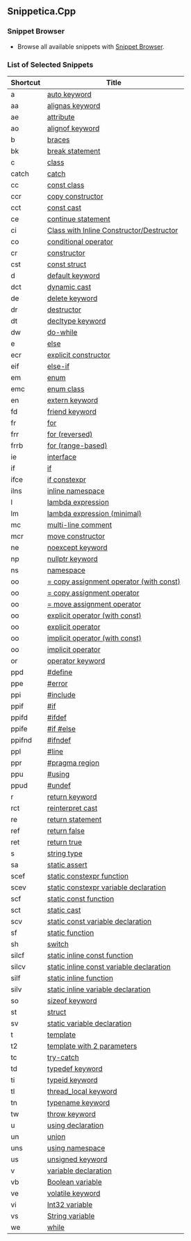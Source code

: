 ## Snippetica.Cpp

### Snippet Browser
* Browse all available snippets with [Snippet Browser](http://pihrt.net/snippetica/snippets?engine=vs&language=cpp).

### List of Selected Snippets

Shortcut | Title
-------- | -----
a|[auto keyword](AutoKeyword.snippet)
aa|[alignas keyword](AlignAsKeyword.snippet)
ae|[attribute](Attribute.snippet)
ao|[alignof keyword](AlignOfKeyword.snippet)
b|[braces](Braces.snippet)
bk|[break statement](BreakStatement.snippet)
c|[class](class.snippet)
catch|[catch](Catch.snippet)
cc|[const class](ConstClass.snippet)
ccr|[copy constructor](CopyConstructor.snippet)
cct|[const cast](ConstCast.snippet)
ce|[continue statement](ContinueStatement.snippet)
ci|[Class with Inline Constructor/Destructor](ClassWithInlineConstructorDestructor.snippet)
co|[conditional operator](ConditionalOperator.snippet)
cr|[constructor](Constructor.snippet)
cst|[const struct](ConstStruct.snippet)
d|[default keyword](DefaultKeyword.snippet)
dct|[dynamic cast](DynamicCast.snippet)
de|[delete keyword](DeleteKeyword.snippet)
dr|[destructor](destructor.snippet)
dt|[decltype keyword](DeclTypeKeyword.snippet)
dw|[do\-while](DoWhile.snippet)
e|[else](else.snippet)
ecr|[explicit constructor](ExplicitConstructor.snippet)
eif|[else\-if](ElseIf.snippet)
em|[enum](enum.snippet)
emc|[enum class](EnumClass.snippet)
en|[extern keyword](ExternKeyword.snippet)
fd|[friend keyword](FriendKeyword.snippet)
fr|[for](for.snippet)
frr|[for \(reversed\)](ForReversed.snippet)
frrb|[for \(range\-based\)](ForRangeBased.snippet)
ie|[interface](interface.snippet)
if|[if](if.snippet)
ifce|[if constexpr](IfConstExpr.snippet)
ilns|[inline namespace](InlineNamespace.snippet)
l|[lambda expression](LambdaExpression.snippet)
lm|[lambda expression \(minimal\)](LambdaExpressionMinimal.snippet)
mc|[multi\-line comment](MultilineComment.snippet)
mcr|[move constructor](MoveConstructor.snippet)
ne|[noexcept keyword](NoExceptKeyword.snippet)
np|[nullptr keyword](NullPtrKeyword.snippet)
ns|[namespace](namespace.snippet)
oo|[= copy assignment operator \(with const\)](OverloadedOperatorCopyAssignmentWithConst.snippet)
oo|[= copy assignment operator](OverloadedOperatorCopyAssignment.snippet)
oo|[= move assignment operator](OverloadedOperatorMoveAssignment.snippet)
oo|[explicit operator \(with const\)](OverloadedOperatorExplicitWithConst.snippet)
oo|[explicit operator](OverloadedOperatorExplicit.snippet)
oo|[implicit operator \(with const\)](OverloadedOperatorImplicitWithConst.snippet)
oo|[implicit operator](OverloadedOperatorImplicit.snippet)
or|[operator keyword](OperatorKeyword.snippet)
ppd|[\#define](PreprocessorDirectiveDefine.snippet)
ppe|[\#error](PreprocessorDirectiveError.snippet)
ppi|[\#include](PreprocessorDirectiveInclude.snippet)
ppif|[\#if](PreprocessorDirectiveIf.snippet)
ppifd|[\#ifdef](PreprocessorDirectiveIfdef.snippet)
ppife|[\#if \#else](PreprocessorDirectiveIfElse.snippet)
ppifnd|[\#ifndef](PreprocessorDirectiveIfndef.snippet)
ppl|[\#line](PreprocessorDirectiveLine.snippet)
ppr|[\#pragma region](PreprocessorDirectiveRegion.snippet)
ppu|[\#using](PreprocessorDirectiveUsing.snippet)
ppud|[\#undef](PreprocessorDirectiveUndef.snippet)
r|[return keyword](ReturnKeyword.snippet)
rct|[reinterpret cast](ReinterpretCast.snippet)
re|[return statement](ReturnStatement.snippet)
ref|[return false](ReturnFalse.snippet)
ret|[return true](ReturnTrue.snippet)
s|[string type](StringType.snippet)
sa|[static assert](StaticAssert.snippet)
scef|[static constexpr function](StaticConstExprFunction.snippet)
scev|[static constexpr variable declaration](StaticConstExprVariable.snippet)
scf|[static const function](StaticConstFunction.snippet)
sct|[static cast](StaticCast.snippet)
scv|[static const variable declaration](StaticConstVariable.snippet)
sf|[static function](StaticFunction.snippet)
sh|[switch](switch.snippet)
silcf|[static inline const function](StaticInlineConstFunction.snippet)
silcv|[static inline const variable declaration](StaticInlineConstVariable.snippet)
silf|[static inline function](StaticInlineFunction.snippet)
silv|[static inline variable declaration](StaticInlineVariable.snippet)
so|[sizeof keyword](SizeOfKeyword.snippet)
st|[struct](struct.snippet)
sv|[static variable declaration](StaticVariable.snippet)
t|[template](Template.snippet)
t2|[template with 2 parameters](TemplateWithTwoParameters.snippet)
tc|[try\-catch](TryCatch.snippet)
td|[typedef keyword](TypeDefKeyword.snippet)
ti|[typeid keyword](TypeIdKeyword.snippet)
tl|[thread\_local keyword](ThreadLocalKeyword.snippet)
tn|[typename keyword](TypeNameKeyword.snippet)
tw|[throw keyword](ThrowKeyword.snippet)
u|[using declaration](UsingDeclaration.snippet)
un|[union](union.snippet)
uns|[using namespace](UsingNamespace.snippet)
us|[unsigned keyword](UnsignedKeyword.snippet)
v|[variable declaration](Variable.snippet)
vb|[Boolean variable](BooleanVariable.snippet)
ve|[volatile keyword](VolatileKeyword.snippet)
vi|[Int32 variable](Int32Variable.snippet)
vs|[String variable](StringVariable.snippet)
we|[while](while.snippet)
